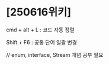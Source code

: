 # [250616위키]

cmd + alt + L : 코드 자동 정렬

Shift + F6 : 공통 단어 일괄 변경


// enum, interface, Stream 개념 공부 필요
 